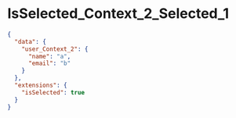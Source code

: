 # IsSelected_Context_2_Selected_1

```json
{
  "data": {
    "user_Context_2": {
      "name": "a",
      "email": "b"
    }
  },
  "extensions": {
    "isSelected": true
  }
}
```
